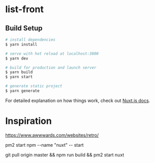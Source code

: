 # list-front

## Build Setup

``` bash
# install dependencies
$ yarn install

# serve with hot reload at localhost:3000
$ yarn dev

# build for production and launch server
$ yarn build
$ yarn start

# generate static project
$ yarn generate
```

For detailed explanation on how things work, check out [Nuxt.js docs](https://nuxtjs.org).

# Inspiration
https://www.awwwards.com/websites/retro/

pm2 start npm --name "nuxt" -- start

git pull origin master && npm run build && pm2 start nuxt